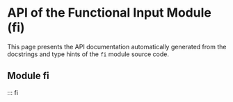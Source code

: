 # API of the Functional Input Module (fi)

This page presents the API documentation automatically generated from the docstrings and type hints of the `fi` module source code.

## Module fi

::: fi 